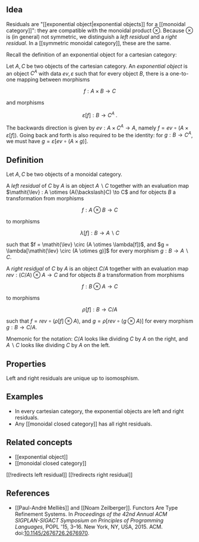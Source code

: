 ## Idea

Residuals are "[[exponential object|exponential objects]] for a [[monoidal category]]": they are compatible with the monoidal product $\otimes$. Because $\otimes$ is (in general) not symmetric, we distinguish a *left residual* and a *right residual*. In a [[symmetric monoidal category]], these are the same.

Recall the definition of an exponential object for a cartesian category:

Let $A,C$ be two objects of the cartesian category. An _exponential object_ is an object $C^A$ with data $\mathit{ev},\varepsilon$ such that for every object $B$, there is a one-to-one mapping between morphisms

$$ f : A \times B \to C $$

and morphisms

$$ \varepsilon[f] : B \to C^A \; . $$

The backwards direction is given by $\mathit{ev} : A \times C^A \to A$, namely $f = \mathit{ev} \circ (A \times \varepsilon[f])$. Going back and forth is also required to be the identity: for $g : B \to C^A$, we must have $g = \varepsilon[ev \circ (A \times g)]$.

## Definition

Let $A,C$ be two objects of a monoidal category.

A _left residual_ of $C$ by $A$ is an object $A{\backslash}C$ together with an evaluation map $\mathit{\lev} : A \otimes (A{\backslash}C) \to C$ and for objects $B$ a transformation from morphisms

$$ f : A \otimes B \to C $$

to morphisms

$$ \lambda[f] : B \to A{\backslash}C $$

such that $f = \mathit{\lev} \circ (A \otimes \lambda[f])$, and $g = \lambda[\mathit{\lev} \circ (A \otimes g)]$ for every morphism $g : B \to A{\backslash}C$.

A _right residual_ of $C$ by $A$ is an object $C{/}A$ together with an evaluation map $\mathit{rev} : (C{/}A) \otimes A \to C$ and for objects $B$ a transformation from morphisms

$$ f : B \otimes A \to C $$

to morphisms

$$ \rho[f] : B \to C{/}A $$

such that $f = \mathit{rev} \circ (\rho[f] \otimes A)$, and $g = \rho[\mathit{rev} \circ (g \otimes A)]$ for every morphism $g : B \to C{/}A$.


Mnemonic for the notation: $C{/}A$ looks like dividing $C$ by $A$ on the right, and $A{\backslash}C$ looks like dividing $C$ by $A$ on the left.

## Properties

Left and right residuals are unique up to isomosphism.

## Examples

* In every cartesian category, the exponential objects are left and right residuals.
* Any [[monoidal closed category]] has all right residuals.

## Related concepts

* [[exponential object]]
* [[monoidal closed category]]

[[!redirects left residual]]
[[!redirects right residual]]

## References

* [[Paul-André Melliès]] and [[Noam Zeilberger]]. Functors Are Type Refinement Systems. In _Proceedings of the 42nd Annual ACM SIGPLAN-SIGACT Symposium on Principles of Programming Languages_, POPL '15, 3&#8211;16. New York, NY, USA, 2015. ACM. doi:[10.1145/2676726.2676970](http://doi.acm.org/10.1145/2676726.2676970).
